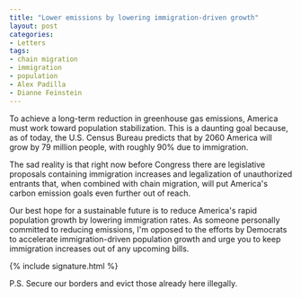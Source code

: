 ```yaml
---
title: "Lower emissions by lowering immigration-driven growth"
layout: post
categories:
- Letters
tags:
- chain migration
- immigration
- population
- Alex Padilla
- Dianne Feinstein
---
```


To achieve a long-term reduction in greenhouse gas emissions, America must work toward population stabilization. This is a daunting goal because, as of today, the U.S. Census Bureau predicts that by 2060 America will grow by 79 million people, with roughly 90% due to immigration.

The sad reality is that right now before Congress there are legislative proposals containing immigration increases and legalization of unauthorized entrants that, when combined with chain migration, will put America's carbon emission goals even further out of reach.

Our best hope for a sustainable future is to reduce America's rapid population growth by lowering immigration rates. As someone personally committed to reducing emissions, I'm opposed to the efforts by Democrats to accelerate immigration-driven population growth and urge you to keep immigration increases out of any upcoming bills.

{% include signature.html %}

P.S. Secure our borders and evict those already here illegally.
